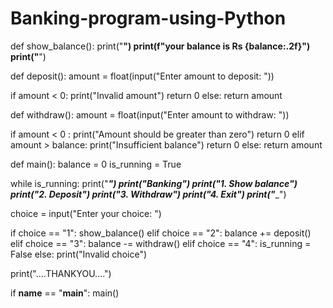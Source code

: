# Banking-program-using-Python

def show_balance():
  print("____________________________________")
  print(f"your balance is Rs {balance:.2f}")
  print("____________________________________")

def deposit():
  amount = float(input("Enter amount to deposit: "))
  
  if amount < 0:
    print("Invalid amount")
    return 0
  else:
    return amount

def withdraw():
  amount = float(input("Enter amount to withdraw: "))
  
  if amount < 0 :
    print("Amount should be greater than zero")
    return 0
  elif amount > balance:
    print("Insufficient balance")
    return 0
  else:
    return amount

def main():
 balance = 0
 is_running = True

 while is_running:
  print("___________________________________")
  print("Banking")
  print("1. Show balance")
  print("2. Deposit")
  print("3. Withdraw")
  print("4. Exit")
  print("____________________________________")

  choice = input("Enter your choice: ")

  if choice == "1":
    show_balance()
  elif choice == "2":
    balance += deposit()
  elif choice == "3":
    balance -= withdraw()
  elif choice == "4":
    is_running = False
  else:
    print("Invalid choice")

  print("....THANKYOU....")

if __name__ == "__main__":
  main()
